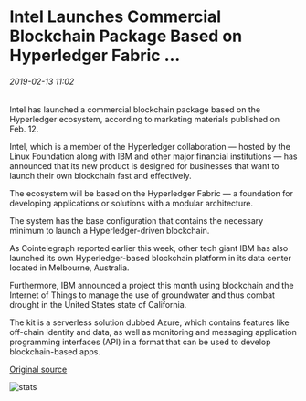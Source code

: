 # Intel Launches Commercial Blockchain Package Based on Hyperledger Fabric ...

###### 2019-02-13 11:02

Intel has launched a commercial blockchain package based on the Hyperledger ecosystem, according to marketing materials published on Feb. 12.

Intel, which is a member of the Hyperledger collaboration — hosted by the Linux Foundation along with IBM and other major financial institutions — has announced that its new product is designed for businesses that want to launch their own blockchain fast and effectively.

The ecosystem will be based on the Hyperledger Fabric — a foundation for developing applications or solutions with a modular architecture.

The system has the base configuration that contains the necessary minimum to launch a Hyperledger-driven blockchain.

As Cointelegraph reported earlier this week, other tech giant IBM has also launched its own Hyperledger-based blockchain platform in its data center located in Melbourne, Australia.

Furthermore, IBM announced a project this month using blockchain and the Internet of Things to manage the use of groundwater and thus combat drought in the United States state of California.

The kit is a serverless solution dubbed Azure, which contains features like off-chain identity and data, as well as monitoring and messaging application programming interfaces (API) in a format that can be used to develop blockchain-based apps.

[Original source](https://cointelegraph.com/news/intel-launches-commercial-blockchain-package-based-on-hyperledger-fabric)

![stats](https://c.statcounter.com/11760860/0/a89fa40b/1/ "stats")
